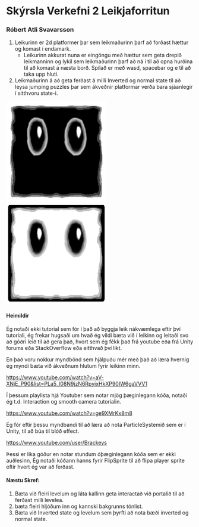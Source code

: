 # Skýrsla Verkefni 2 Leikjaforritun
### Róbert Atli Svavarsson

1. Leikurinn er 2d platformer þar sem leikmaðurinn þarf að forðast hættur og komast í endamark.
   * Leikurinn akkurat nuna er eingöngu með hættur sem geta drepið leikmanninn og lykil sem leikmaðurinn þarf að ná í til að opna hurðina til að komast á næsta borð. Spilað er með wasd, spacebar og e til að taka upp hluti.
2. Leikmaðurinn á að geta ferðast á milli Inverted og normal state til að leysa jumping puzzles þar sem ákveðnir platformar verða bara sjáanlegir í sitthvoru state-i.

![InvertedPlayer](/Verkefni-2-Leikjaforritun/playerInverted.png)![NormalPlayer](/Verkefni-2-Leikjaforritun/Playerv2.png)
   
#### Heimildir
Ég notaði ekki tutorial sem fór í það að byggja leik nákvæmlega eftir því tutoriali, ég frekar hugsaði um hvað ég vildi bæta við í leikinn og leitaði svo að góðri leið til að gera það, hvort sem ég fékk það frá youtube eða frá Unity forums eða StackOverflow eða eitthvað því líkt.

En það voru nokkur myndbönd sem hjálpuðu mér með það að læra hvernig ég myndi bæta við ákveðnum hlutum fyrir leikinn minn.

https://www.youtube.com/watch?v=aV-XNjE_P90&list=PLa5_l08N9jzN6RpyixHkXP90IW6gaVVV1 

Í þessum playlista hjá Youtuber sem notar mjög þæginlegann kóða, notaði ég t.d. Interaction og smooth camera tutorialin.

https://www.youtube.com/watch?v=ge9XMrKx8m8

Ég fór eftir þessu myndbandi til að læra að nota ParticleSystemið sem er í Unity, til að búa til blóð effect.

https://www.youtube.com/user/Brackeys

Þessi er líka góður en notar stundum óþæginlegann kóða sem er ekki auðlesinn, Ég notaði kóðann hanns fyrir FlipSprite til að flipa player sprite eftir hvert ég var að ferðast.

#### Næstu Skref:
1. Bæta við fleiri levelum og láta kallinn geta interactað við portalið til að ferðast milli levelea.
2. bæta fleiri hljóðum inn og kannski bakgrunns tónlist.
3. Bæta við Inverted state og levelum sem þyrfti að nota bæði inverted og normal state.

